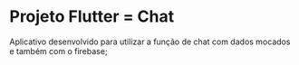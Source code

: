 # Projeto Flutter = Chat

Aplicativo desenvolvido para utilizar a função de chat com dados mocados e também com o firebase;

